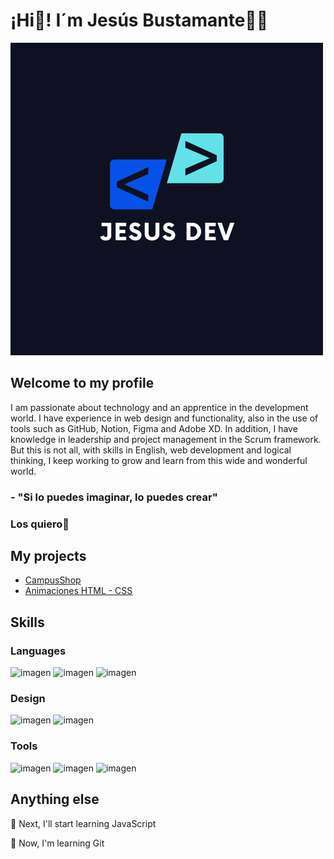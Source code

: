 # ¡Hi👋! I´m Jesús Bustamante🧑‍💻

![alt text](<Jesús dev.png>)

## Welcome to my profile

I am passionate about technology and an apprentice in the development world. I have experience in web design and functionality, also in the use of tools such as GitHub, Notion, Figma and Adobe XD. In addition, I have knowledge in leadership and project management in the Scrum framework. But this is not all, with skills in English, web development and logical thinking, I keep working to grow and learn from this wide and wonderful world.

### - "Si lo puedes imaginar, lo puedes crear"

### Los quiero🙈

## My projects

* [CampusShop](https://github.com/JesusBustamante/Filtro_HTML_BustamanteJesus)
* [Animaciones HTML - CSS](https://github.com/JesusBustamante/REPASO-HTML_BUSTAMANTEJESUS)

## Skills

### Languages

![imagen](https://img.shields.io/badge/HTML5-E34F26?style=for-the-badge&logo=html5&logoColor=white) 
![imagen](https://img.shields.io/badge/CSS3-1572B6?style=for-the-badge&logo=css3&logoColor=white)
![imagen](https://img.shields.io/badge/Python-FFD43B?style=for-the-badge&logo=python&logoColor=blue)

### Design 

![imagen](https://img.shields.io/badge/Adobe%20XD-470137?style=for-the-badge&logo=Adobe%20XD&logoColor=#FF61F6)
![imagen](https://img.shields.io/badge/Figma-F24E1E?style=for-the-badge&logo=figma&logoColor=white)

### Tools 

![imagen](https://img.shields.io/badge/Notion-000000?style=for-the-badge&logo=notion&logoColor=white)
![imagen](https://img.shields.io/badge/GitHub-100000?style=for-the-badge&logo=github&logoColor=white)
![imagen](https://img.shields.io/badge/GIT-E44C30?style=for-the-badge&logo=git&logoColor=white)

## Anything else

🎯 Next, I'll start learning JavaScript

🌱 Now, I'm learning Git

